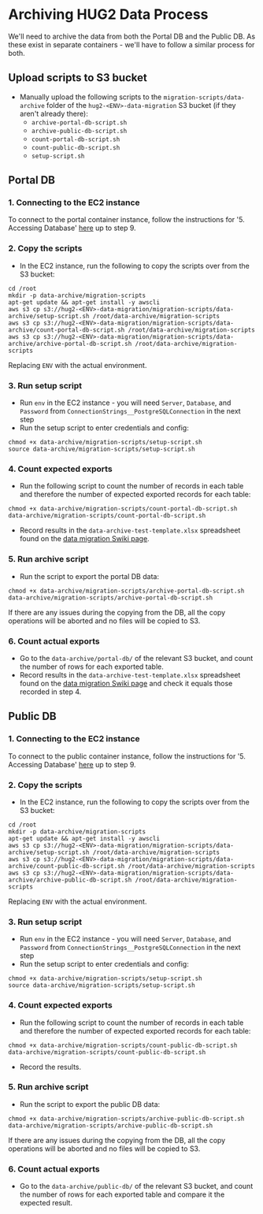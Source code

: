 # Archiving HUG2 Data Process

We'll need to archive the data from both the Portal DB and the Public DB. As these exist in separate containers - we'll have to follow a similar process for both.

## Upload scripts to S3 bucket
- Manually upload the following scripts to the `migration-scripts/data-archive` folder of the `hug2-<ENV>-data-migration` S3 bucket (if they aren't already there):
  - `archive-portal-db-script.sh`
  - `archive-public-db-script.sh`
  - `count-portal-db-script.sh`
  - `count-public-db-script.sh`
  - `setup-script.sh`

## Portal DB

### 1. Connecting to the EC2 instance
To connect to the portal container instance, follow the instructions for '5. Accessing Database' [here](https://softwiretech.atlassian.net/wiki/spaces/Support/pages/20606746709/DESNZ+HUG2+Common+Tasks#5.-Accessing-Database) up to step 9.

### 2. Copy the scripts
- In the EC2 instance, run the following to copy the scripts over from the S3 bucket:
```
cd /root
mkdir -p data-archive/migration-scripts
apt-get update && apt-get install -y awscli
aws s3 cp s3://hug2-<ENV>-data-migration/migration-scripts/data-archive/setup-script.sh /root/data-archive/migration-scripts
aws s3 cp s3://hug2-<ENV>-data-migration/migration-scripts/data-archive/count-portal-db-script.sh /root/data-archive/migration-scripts
aws s3 cp s3://hug2-<ENV>-data-migration/migration-scripts/data-archive/archive-portal-db-script.sh /root/data-archive/migration-scripts
```
Replacing `ENV` with the actual environment.

### 3. Run setup script
- Run `env` in the EC2 instance - you will need `Server`, `Database`, and `Password` from `ConnectionStrings__PostgreSQLConnection` in the next step
- Run the setup script to enter credentials and config:
```shell
chmod +x data-archive/migration-scripts/setup-script.sh
source data-archive/migration-scripts/setup-script.sh
```

### 4. Count expected exports
- Run the following script to count the number of records in each table and therefore the number of expected exported records for each table:
```shell
chmod +x data-archive/migration-scripts/count-portal-db-script.sh
data-archive/migration-scripts/count-portal-db-script.sh
```
- Record results in the `data-archive-test-template.xlsx` spreadsheet found on the [data migration Swiki page](https://softwiretech.atlassian.net/wiki/spaces/Support/pages/21481160877/DESNZ+HUG2+Data+Migration).

### 5. Run archive script
- Run the script to export the portal DB data:
```shell
chmod +x data-archive/migration-scripts/archive-portal-db-script.sh
data-archive/migration-scripts/archive-portal-db-script.sh
```

If there are any issues during the copying from the DB, all the copy operations will be aborted and no files will be copied to S3.

### 6. Count actual exports
- Go to the `data-archive/portal-db/` of the relevant S3 bucket, and count the number of rows for each exported table.
- Record results in the `data-archive-test-template.xlsx` spreadsheet found on the [data migration Swiki page](https://softwiretech.atlassian.net/wiki/spaces/Support/pages/21481160877/DESNZ+HUG2+Data+Migration) and check it equals those recorded in step 4.

## Public DB

### 1. Connecting to the EC2 instance
To connect to the public container instance, follow the instructions for '5. Accessing Database' [here](https://softwiretech.atlassian.net/wiki/spaces/Support/pages/20606746709/DESNZ+HUG2+Common+Tasks#5.-Accessing-Database) up to step 9.

### 2. Copy the scripts
- In the EC2 instance, run the following to copy the scripts over from the S3 bucket:
```
cd /root
mkdir -p data-archive/migration-scripts
apt-get update && apt-get install -y awscli
aws s3 cp s3://hug2-<ENV>-data-migration/migration-scripts/data-archive/setup-script.sh /root/data-archive/migration-scripts
aws s3 cp s3://hug2-<ENV>-data-migration/migration-scripts/data-archive/count-public-db-script.sh /root/data-archive/migration-scripts
aws s3 cp s3://hug2-<ENV>-data-migration/migration-scripts/data-archive/archive-public-db-script.sh /root/data-archive/migration-scripts
```
Replacing `ENV` with the actual environment.

### 3. Run setup script
- Run `env` in the EC2 instance - you will need `Server`, `Database`, and `Password` from `ConnectionStrings__PostgreSQLConnection` in the next step
- Run the setup script to enter credentials and config:
```shell
chmod +x data-archive/migration-scripts/setup-script.sh
source data-archive/migration-scripts/setup-script.sh
```

### 4. Count expected exports
- Run the following script to count the number of records in each table and therefore the number of expected exported records for each table:
```shell
chmod +x data-archive/migration-scripts/count-public-db-script.sh
data-archive/migration-scripts/count-public-db-script.sh
```
- Record the results.

### 5. Run archive script
- Run the script to export the public DB data:
```shell
chmod +x data-archive/migration-scripts/archive-public-db-script.sh
data-archive/migration-scripts/archive-public-db-script.sh
```

If there are any issues during the copying from the DB, all the copy operations will be aborted and no files will be copied to S3.

### 6. Count actual exports
- Go to the `data-archive/public-db/` of the relevant S3 bucket, and count the number of rows for each exported table and compare it the expected result.